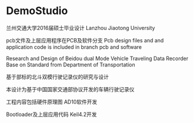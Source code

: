 # DemoStudio
兰州交通大学2016届硕士毕业设计   Lanzhou Jiaotong University

pcb文件及上层应用程序在PCB及软件分支   Pcb design files and and application code is included in branch pcb and software


Research and Design of Beidou dual Mode Vehicle Traveling Data Recorder Base on Standard from Department of Transportation

基于部标的北斗双模行驶记录仪的研究与设计

本设计为基于中国国家交通部协议开发的车辆行驶记录仪

工程内容包括硬件原理图 AD10软件开发

Bootloader及上层应用代码  Keil4.2开发
